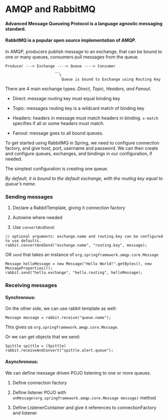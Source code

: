 # AMQP and RabbitMQ

#### Advanced Message Queueing Protocol is a language agnostic messaging standard.

#### RabbitMQ is a popular open source implementation of AMQP.

In AMQP, producers publish message to an exchange, that can be bound to one or many queues, consumers pull messages from the queue.


    Producer ---> Exchange ----> Queue ----> Consumer
                          __
                            \
                             Queue is bound to Exchange using Routing Key
                              

There are 4 main exchange types: *Direct, Topic, Headers, and Fanout*.

* Direct: message routing key must equal binding key

* Topic: messages routing key is a wildcard match of binding key

* Headers: headers in message must match headers in binding. `x-match` specifies if all or some headers must match.
 
* Fanout: message goes to all bound queues.

To get started using RabbitMQ in Spring, we need to configure connection factory, and give host, port, username and password.
We can then create and configure queues, exchanges, and bindings in our configuration, if needed.

The simplest configuration is creating one queue. 

*By default, it is bound to the default exchange, with the routing key equal to queue's name.*

### Sending messages

1) Declare a RabbitTemplate, giving it connection factory

2) Autowire where needed

3) Use `convertAndSend`:

```
// optional arguments: exchange.name and routing.key can be configured to use defaults.
rabbit.convertAndSend("exchange.name", "routing.key", message); 
```
OR `send` that takes an instance of `org.springframework.amqp.core.Message`

```
Message helloMessage = new Message("Hello World!".getBytes(), new MessageProperties());
rabbit.send("hello.exchange", "hello.routing", helloMessage);
```

### Receiving messages

#### Synchronous:

On the other side, we can use rabbit template as well:

```
Message message = rabbit.receive("queue.name");
```
This gives us `org.springframework.amqp.core.Message`.

Or we can get objects that we send: 
```
Spittle spittle = (Spittle) rabbit.receiveAndConvert("spittle.alert.queue");
```

#### Asynchronous:

We can define message driven POJO listening to one or more queues.

1) Define connection factory

2) Define listener POJO with `onMessage(org.springframework.amqp.core.Message message)` method

3) Define ListenerContainer and give it references to connectionFactory and listener



